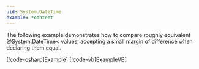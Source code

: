 ```yaml
---
uid: System.DateTime
example: *content
---
```


The following example demonstrates how to compare roughly equivalent @System.DateTime< values, accepting a small margin of difference when declaring them equal.

[!code-csharp][Example](../samples/snippets/csharp/System.DateTime/datetimeequivalency.cs)]
[!code-vb][ExampleVB](../samples/snippets/csharp/System.DateTime/datetimeequivalency.vb)]